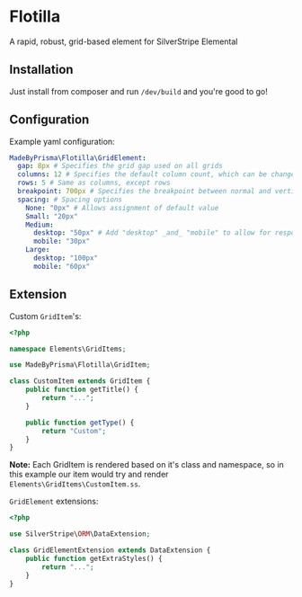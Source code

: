 # Flotilla

A rapid, robust, grid-based element for SilverStripe Elemental

## Installation

Just install from composer and run `/dev/build` and you're good to go!

## Configuration

Example yaml configuration:
```yaml
MadeByPrisma\Flotilla\GridElement:
  gap: 8px # Specifies the grid gap used on all grids
  columns: 12 # Specifies the default column count, which can be changed for each grid
  rows: 5 # Same as columns, except rows
  breakpoint: 700px # Specifies the breakpoint between normal and vertical layouts on all grids
  spacing: # Spacing options
    None: "0px" # Allows assignment of default value
    Small: "20px"
    Medium:
      desktop: "50px" # Add "desktop" _and_ "mobile" to allow for responsive spacing
      mobile: "30px"
    Large:
      desktop: "100px"
      mobile: "60px"
```

## Extension

Custom `GridItem`'s:

```php
<?php

namespace Elements\GridItems;

use MadeByPrisma\Flotilla\GridItem;

class CustomItem extends GridItem {
	public function getTitle() {
		return "...";
	}

	public function getType() {
		return "Custom";
	}
}
```

**Note:** Each GridItem is rendered based on it's class and namespace, so in this example our item would try and render `Elements\GridItems\CustomItem.ss`.

`GridElement` extensions:

```php
<?php

use SilverStripe\ORM\DataExtension;

class GridElementExtension extends DataExtension {
	public function getExtraStyles() {
		return "...";
	}
}
```

